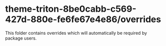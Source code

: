 # theme-triton-8be0cabb-c569-427d-880e-fe6fe67e4e86/overrides

This folder contains overrides which will automatically be required by package users.
